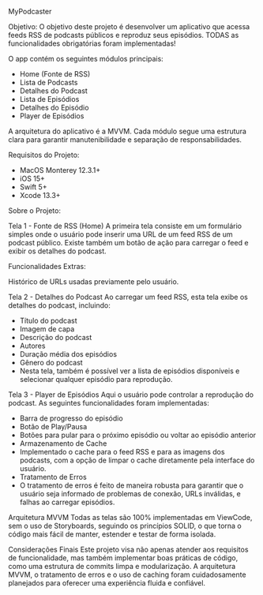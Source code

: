 MyPodcaster

Objetivo:
O objetivo deste projeto é desenvolver um aplicativo que acessa feeds RSS de 
podcasts públicos e reproduz seus episódios. 
TODAS as funcionalidades obrigatórias foram implementadas!

O app contém os seguintes módulos principais:

- Home (Fonte de RSS)
- Lista de Podcasts
- Detalhes do Podcast
- Lista de Episódios
- Detalhes do Episódio
- Player de Episódios
  
A arquitetura do aplicativo é a MVVM. 
Cada módulo segue uma estrutura clara para garantir manutenibilidade e separação de responsabilidades.

Requisitos do Projeto:

- MacOS Monterey 12.3.1+
- iOS 15+
- Swift 5+
- Xcode 13.3+

Sobre o Projeto:

Tela 1 - Fonte de RSS (Home)
A primeira tela consiste em um formulário simples onde o usuário pode inserir uma URL 
de um feed RSS de um podcast público. 
Existe também um botão de ação para carregar o feed e exibir os detalhes do podcast.

Funcionalidades Extras:

Histórico de URLs usadas previamente pelo usuário.

Tela 2 - Detalhes do Podcast
Ao carregar um feed RSS, esta tela exibe os detalhes do podcast, incluindo:

- Título do podcast
- Imagem de capa
- Descrição do podcast
- Autores
- Duração média dos episódios
- Gênero do podcast
- Nesta tela, também é possível ver a lista de episódios disponíveis e selecionar qualquer episódio para reprodução.

Tela 3 - Player de Episódios
Aqui o usuário pode controlar a reprodução do podcast. 
As seguintes funcionalidades foram implementadas:

- Barra de progresso do episódio
- Botão de Play/Pausa
- Botões para pular para o próximo episódio ou voltar ao episódio anterior
- Armazenamento de Cache
- Implementado o cache para o feed RSS e para as imagens dos podcasts, com a opção de
  limpar o cache diretamente pela interface do usuário.
- Tratamento de Erros
- O tratamento de erros é feito de maneira robusta para garantir que o usuário seja
  informado de problemas de conexão, URLs inválidas, e falhas ao carregar episódios.

Arquitetura MVVM
Todas as telas são 100% implementadas em ViewCode, sem o uso de Storyboards, seguindo os princípios SOLID, 
o que torna o código mais fácil de manter, estender e testar de forma isolada.

Considerações Finais
Este projeto visa não apenas atender aos requisitos de funcionalidade, mas também implementar
boas práticas de código, como uma estrutura de commits limpa e modularização. 
A arquitetura MVVM, o tratamento de erros e o uso de caching foram cuidadosamente planejados 
para oferecer uma experiência fluida e confiável.
